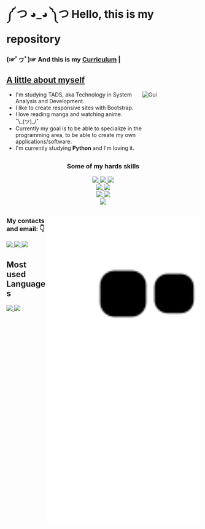 <h1> ༼ つ ◕_◕ ༽つ Hello, this is my repository</h1>

<h3>(☞ﾟヮﾟ)☞ And this is my <a href="https://github.com/satoosan/satoosan/blob/main/cv-gui.pdf">Curriculum</a> | <a href="https://github.com/satoosan/satoosan/raw/main/cv-gui.pdf" Direct Download </a>
</h3> 

##

<h2> A little about myself </h2>
<ul>
  <a href="https://github.com/satoosan">
  <img align="right" alt="Gui"  height="150" width="150" src="https://cdn.discordapp.com/attachments/865484290648178708/876647292801794088/Webp.net-gifmaker.gif" />
  </a>
  <li>I'm studying TADS, aka Technology in System Analysis and Development.</li>
  <li>I like to create responsive sites with Bootstrap.</li>
  <li>I love reading manga and watching anime. ¯\_(ツ)_/¯</li>
  <li>Currently my goal is to be able to specialize in the programming area, to be able to create my own applications/software.</li>
  <li>I'm currently studying <strong>Python</strong> and I'm loving it.</li>
</ul>

## 

<div align="center">
  <h3>Some of my hards skills</h3>
  <a href="https://github.com/satoosan">
    <img src="https://img.shields.io/badge/HTML5-E34F26?style=for-the-badge&logo=html5&logoColor=white" />
    <img src="https://img.shields.io/badge/CSS3-1572B6?style=for-the-badge&logo=css3&logoColor=white" / >
    <img src="https://img.shields.io/badge/Bootstrap-563D7C?style=for-the-badge&logo=bootstrap&logoColor=white" / ><br>
    <img src="https://img.shields.io/badge/Python-14354C?style=for-the-badge&logo=python&logoColor=white" / >
    <img src="https://img.shields.io/badge/Django-092E20?style=for-the-badge&logo=django&logoColor=white" / ><br>
    <img src="https://img.shields.io/badge/Java-ED8B00?style=for-the-badge&logo=java&logoColor=white" / >
    <img src="https://img.shields.io/badge/Spring-6DB33F?style=for-the-badge&logo=spring&logoColor=white" / ><br>
    <img src="https://img.shields.io/badge/PHP-777BB4?style=for-the-badge&logo=php&logoColor=white" / >
  </a>
</div>


##

  
<div>
  <a href="https://github.com/satoosan">
    <img align="right" src="https://github.com/satoosan/satoosan/blob/output/github-contribution-grid-snake.svg" width="400em">
  </a>
  <h3>My contacts and email: 👇</h3>
    <a href="https://codepen.io/guisato565">
      <img src="https://img.shields.io/badge/Codepen-000000?style=for-the-badge&logo=codepen&logoColor=white" />
    </a>
    <a href="https://www.linkedin.com/in/guisato565/">
      <img src="https://img.shields.io/badge/LinkedIn-0077B5?style=for-the-badge&logo=linkedin&logoColor=white" target="_blank">
    </a>  
    <a href="https://linktr.ee/GuiSato565">
      <img src="https://img.shields.io/badge/Gmail-D14836?style=for-the-badge&logo=gmail&logoColor=white" target="_blank">
    </a>
</div>

##

  <div>
    <h2>Most used Languages</h2>
    <a href="https://github.com/satoosan">
      <img height="160em" src="https://github-readme-stats.vercel.app/api/top-langs/?username=satoosan&layout=compact&langs_count=7&theme=tokyonight">
      <img height="160em" src="https://github-readme-stats.vercel.app/api?username=satoosan&show_icons=true&theme=tokyonight&include_all_commits=true&count_private=true">
    </a>
  </div>
  
<!-- References..: https://github.com/rafaballerini  -->

## 
